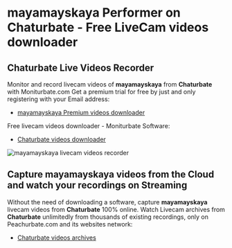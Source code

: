 # mayamayskaya Performer on Chaturbate - Free LiveCam videos downloader

## Chaturbate Live Videos Recorder

Monitor and record livecam videos of **mayamayskaya** from **Chaturbate** with Moniturbate.com
Get a premium trial for free by just and only registering with your Email address:
* [mayamayskaya Premium videos downloader](https://moniturbate.com/request-demo-licence-key.html)

Free livecam videos downloader - Moniturbate Software:
* [Chaturbate videos downloader](https://moniturbate.com/moniturbate-download-software.html)

![mayamayskaya livecam videos recorder](https://peachurnet.com/templates/moniturbate-software.png)


## Capture mayamayskaya videos from the Cloud and watch your recordings on Streaming

Without the need of downloading a software, capture **mayamayskaya** livecam videos from **Chaturbate** 100% online.
Watch Livecam archives from **Chaturbate** unlimitedly from thousands of existing recordings, only on Peachurbate.com and its websites network:
* [Chaturbate videos archives](https://peachurnet.com/)